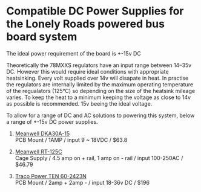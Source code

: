 # Compatible DC Power Supplies for the Lonely Roads powered bus board system
The ideal power requirement of the board is +-15v DC

Theoretically the 78MXXS regulators have an input range between 14–35v DC. However this would require ideal conditions with appropriate heatsinking. Every volt supplied over 14v will disapate in heat. In practise the regulators are internally limited by the maximum operating temperature of the regualators (125°C) so depending on the size of the heatsink mileage varies. To keep the heat to a minimum keeping the voltage as close to 14v as possible is recommended. 15v beeing the ideal voltage.

To allow for a range of DC and AC solutions to powering this system, below a range of +-15v DC power supplies.

1. [Meanwell DKA30A-15](https://www.power-supplies-australia.com.au/MEAN-WELL-DKA30A-15)  
PCB Mount / 1AMP / input 9 ~ 18VDC / $63.8  

2. [Meanwell RT-125C](http://au.mouser.com/ProductDetail/Mean-Well/RT-125C/)  
Cage Supply / 4.5 amp on + rail, 1 amp on - rail / input 100-250AC / $46.79  

3. [Traco Power TEN 60-2423N](http://au.element14.com/tracopower/ten-60-2423n/dc-dc-converter-2-o-p-60w/dp/2451627)  
PCB Mount / 2amp + 2amp - / input 18-36v DC / $196  
